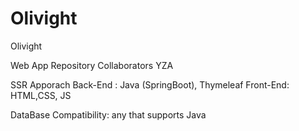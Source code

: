 # Olivight
Olivight

Web App Repository
Collaborators
YZA

SSR Apporach
Back-End : Java (SpringBoot), Thymeleaf
Front-End: HTML,CSS, JS

DataBase Compatibility: any that supports Java
